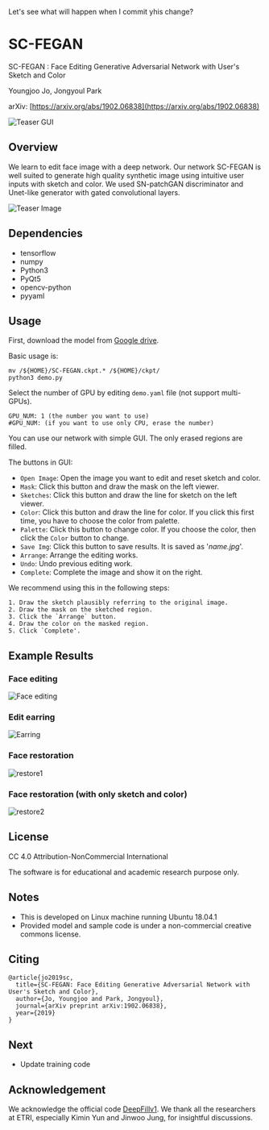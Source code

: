 Let's see what will happen when I commit yhis change?

# SC-FEGAN
SC-FEGAN : Face Editing Generative Adversarial Network with User's Sketch and Color

Youngjoo Jo, Jongyoul Park

arXiv: [https://arxiv.org/abs/1902.06838](https://arxiv.org/abs/1902.06838)

![Teaser GUI](imgs/GUI.gif)

## Overview
We learn to edit face image with a deep network. Our network SC-FEGAN is well suited to generate high quality synthetic image using intuitive user inputs with sketch and color. We used SN-patchGAN discriminator and Unet-like generator with gated convolutional layers.

![Teaser Image](imgs/teaser.jpg)

## Dependencies
- tensorflow
- numpy
- Python3
- PyQt5
- opencv-python
- pyyaml

## Usage
First, download the model from [Google drive](https://drive.google.com/open?id=1VPsYuIK_DY3Gw07LEjUhg2LwbEDlFpq1).

Basic usage is:
  ```
  mv /${HOME}/SC-FEGAN.ckpt.* /${HOME}/ckpt/
  python3 demo.py
  ```
  
Select the number of GPU by editing `demo.yaml` file (not support multi-GPUs).
  ```
  GPU_NUM: 1 (the number you want to use)
  #GPU_NUM: (if you want to use only CPU, erase the number)
  ```
  
You can use our network with simple GUI. The only erased regions are filled.

The buttons in GUI:

- `Open Image`: Open the image you want to edit and reset sketch and color.
- `Mask`: Click this button and draw the mask on the left viewer.
- `Sketches`: Click this button and draw the line for sketch on the left viewer.
- `Color`: Click this button and draw the line for color. If you click this first time, you have to choose the color from palette.
- `Palette`: Click this button to change color. If you choose the color, then click the `Color` button to change.
- `Save Img`: Click this button to save results. It is saved as '*name.jpg*'.
- `Arrange`: Arrange the editing works.
- `Undo`: Undo previous editing work.
- `Complete`: Complete the image and show it on the right.

  
We recommend using this in the following steps:
  ```
  1. Draw the sketch plausibly referring to the original image.
  2. Draw the mask on the sketched region.
  3. Click the `Arrange` button.
  4. Draw the color on the masked region.
  5. Click `Complete'.
  ```  

## Example Results
### Face editing
![Face editing](imgs/face_edit.jpg)

### Edit earring
![Earring](imgs/earring.jpg)

### Face restoration
![restore1](imgs/restoration.jpg)

### Face restoration (with only sketch and color)
![restore2](imgs/restoration2.jpg)

## License
CC 4.0 Attribution-NonCommercial International

The software is for educational and academic research purpose only.

## Notes

- This is developed on Linux machine running Ubuntu 18.04.1
- Provided model and sample code is under a non-commercial creative commons license.

## Citing
```
@article{jo2019sc,
  title={SC-FEGAN: Face Editing Generative Adversarial Network with User's Sketch and Color},
  author={Jo, Youngjoo and Park, Jongyoul},
  journal={arXiv preprint arXiv:1902.06838},
  year={2019}
}
```

## Next
- Update training code

## Acknowledgement
We acknowledge the official code [DeepFillv1](https://github.com/JiahuiYu/generative_inpainting). We thank all the researchers at ETRI, especially Kimin Yun and Jinwoo Jung, for insightful discussions.
